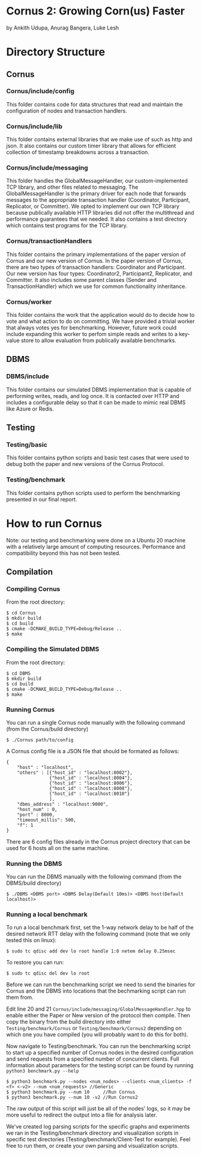 # Cornus 2: Growing Corn(us) Faster

by Ankith Udupa, Anurag Bangera, Luke Lesh

# Directory Structure

## Cornus

### Cornus/include/config

This folder contains code for data structures that read and maintain the configuration of nodes and transaction handlers.

### Cornus/include/lib

This folder contains external libraries that we make use of such as http and json. It also contains our custom timer library that allows for efficient collection of timestamp breakdowns across a transaction.

### Cornus/include/messaging

This folder handles the GlobalMessageHandler, our custom-implemented TCP library, and other files related to messaging. The GlobalMessageHandler is the primary driver for each node that forwards messages to the appropriate transaction handler (Coordinator, Participant, Replicator, or Committer). We opted to implement our own TCP library because publically available HTTP libraries did not offer the multithread and performance guarantees that we needed. It also contains a test directory which contains test programs for the TCP library. 

### Cornus/transactionHandlers

This folder contains the primary implementations of the paper version of Cornus and our new version of Cornus. In the paper version of Cornus, there are two types of transaction handlers: Coordinator and Participant. Our new version has four types: Coordinator2, Participant2, Replicator, and Committer. It also includes some parent classes (Sender and TransactionHandler) which we use for common functionality inheritance.

### Cornus/worker

This folder contains the work that the application would do to decide how to vote and what action to do on committing. We have provided a trivial worker that always votes yes for benchmarking. However, future work could include expanding this worker to perfom simple reads and writes to a key-value store to allow evaluation from publically available benchmarks.

## DBMS

### DBMS/include

This folder contains our simulated DBMS implementation that is capable of performing writes, reads, and log once. It is contacted over HTTP and includes a configurable delay so that it can be made to mimic real DBMS like Azure or Redis.

## Testing

### Testing/basic

This folder contains python scripts and basic test cases that were used to debug both the paper and new versions of the Cornus Protocol.

### Testing/benchmark

This folder contains python scripts used to perform the benchmarking presented in our final report.

# How to run Cornus

Note: our testing and benchmarking were done on a Ubuntu 20 machine with a relatively large amount of computing resources. Performance and compatibility beyond this has not been tested. 

## Compilation

### Compiling Cornus

From the root directory:

```
$ cd Cornus
$ mkdir build
$ cd build
$ cmake -DCMAKE_BUILD_TYPE=Debug/Release ..
$ make
```

### Compiling the Simulated DBMS

From the root directory:

```
$ cd DBMS
$ mkdir build
$ cd build
$ cmake -DCMAKE_BUILD_TYPE=Debug/Release ..
$ make
```

### Running Cornus

You can run a single Cornus node manually with the following command (from the Cornus/build directory)

```
$ ./Cornus path/to/config
```

A Cornus config file is a JSON file that should be formated as follows:

```
{
    "host" : "localhost",
    "others" : [{"host_id" : "localhost:8002"},
                {"host_id" : "localhost:8004"},
                {"host_id" : "localhost:8006"},
                {"host_id" : "localhost:8008"},
                {"host_id" : "localhost:8010"}
                ],
    "dbms_address" : "localhost:9000",
    "host_num" : 0,
    "port" : 8000,
    "timeout_millis": 500,
    "f": 1
}
```

There are 6 config files already in the Cornus project directory that can be used for 6 hosts all on the same machine.

### Running the DBMS

You can run the DBMS manually with the following command (from the DBMS/build directory)

```
$ ./DBMS <DBMS port> <DBMS Delay(Default 10ms)> <DBMS host(Default localhost)>
```

### Running a local benchmark

To run a local benchmark first, set the 1-way network delay to be half of the desired network RTT delay with the following command (note that we only tested this on linux):

```
$ sudo tc qdisc add dev lo root handle 1:0 netem delay 0.25msec
```

To restore you can run:

```
$ sudo tc qdisc del dev lo root
```

Before we can run the benchmarking script we need to send the binaries for Cornus and the DBMS into locations that the bechmarking script can run them from.

Edit line 20 and 21 `Cornus/include/messaging/GlobalMessageHandler.hpp` to enable either the Paper or New version of the protocol then compile. Then copy the binary from the build directory into either `Testing/benchmark/Cornus` or `Testing/benchmark/Cornus2` depending on which one you have compiled (you will probably want to do this for both).

Now navigate to Testing/benchmark. You can run the benchmarking script to start up a specified number of Cornus nodes in the desired configuration and send requests from a specified number of concurrent clients. Full information about parameters for the testing script can be found by running `python3 benchmark.py --help` 

```
$ python3 benchmark.py --nodes <num_nodes> --clients <num_clients> -f <f> <-v2> --num <num_requests> //Generic
$ python3 benchmark.py --num 10     //Run Cornus
$ python3 benchmark.py --num 10 -v2 //Run Cornus2
```

The raw output of this script will just be all of the nodes' logs, so it may be more useful to redirect the output into a file for analysis later.

We've created log parsing scripts for the specific graphs and experiments we ran in the Testing/benchmark directory and visualization scripts in specific test directories (Testing/benchmark/Client-Test for example). Feel free to run them, or create your own parsing and visualization scripts.

